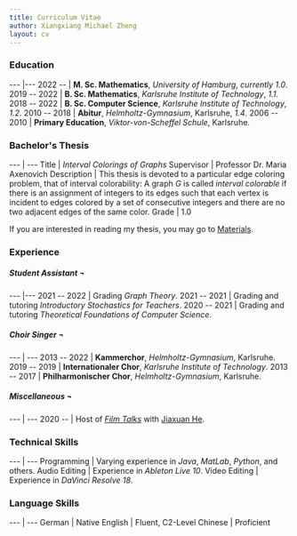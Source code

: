 ```yaml
---
title: Curriculum Vitae
author: Xiangxiang Michael Zheng
layout: cv
---
```


<h3>Education</h3>

--- |--- 
2022 -- | **M. Sc. Mathematics**, *University of Hamburg*, *currently 1.0*.
2019 -- 2022 | **B. Sc. Mathematics**, *Karlsruhe Institute of Technology*, *1.1*.
2018 -- 2022 | **B. Sc. Computer Science**, *Karlsruhe Institute of Technology*, *1.2*.
2010 -- 2018 | **Abitur**, *Helmholtz-Gymnasium*, Karlsruhe, *1.4*.
2006 -- 2010 | **Primary Education**, *Viktor-von-Scheffel Schule*, Karlsruhe.

<h3>Bachelor's Thesis</h3>

--- | --- 
Title | *Interval Colorings of Graphs*
Supervisor | Professor Dr. Maria Axenovich 
Description | This thesis is devoted to a particular edge coloring problem, that of interval colorability: A graph $G$ is called *interval colorable* if there is an assignment of integers to its edges such that each vertex is incident to edges colored by a set of consecutive integers and there are no two adjacent edges of the same color.
Grade | 1.0

If you are interested in reading my thesis, you may go to <a href="{{ '/materials' | site.baseurl | prepend: site.url }}" title="Materials">Materials</a>. 

<h3>Experience</h3>

<h5>Student Assistant &#172;</h5>

--- |---
2021 -- 2022 | Grading *Graph Theory*.
2021 -- 2021 | Grading and tutoring *Introductory Stochastics for Teachers*.
2020 -- 2021 | Grading and tutoring *Theoretical Foundations of Computer Science*.

<h5>Choir Singer &#172;</h5>

--- | ---
2013 -- 2022 | **Kammerchor**, *Helmholtz-Gymnasium*, Karlsruhe.
2019 -- 2019 | **Internationaler Chor**, *Karlsruhe Institute of Technology*. 
2013 -- 2017 | **Philharmonischer Chor**, *Helmholtz-Gymnasium*, Karlsruhe.

<h5>Miscellaneous &#172;</h5>

--- | --- 
2020 -- | Host of <a href="https://www.youtube.com/playlist?list=PLQ1ed4-nGULy5kWa8QJve9VHaWVIMOj3U">*Film Talks*</a> with <a href="https://j-he-9c9329.webflow.io/">Jiaxuan He</a>.

<h3>Technical Skills</h3>

--- | ---
Programming | Varying experience in *Java*, *MatLab*, *Python*, and others.
Audio Editing | Experience in *Ableton Live 10*. 
Video Editing | Experience in *DaVinci Resolve 18*.

<h3>Language Skills</h3>

--- | ---
German | Native
English | Fluent, C2-Level
Chinese | Proficient